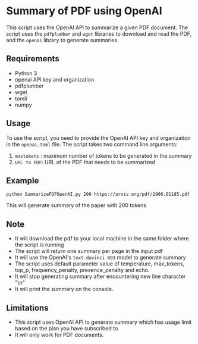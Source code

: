 <h1>Summary of PDF using OpenAI</h1>

<p>This script uses the OpenAI API to summarize a given PDF document. The script uses the <code>pdfplumber</code> and <code>wget</code> libraries to download and read the PDF, and the <code>openai</code> library to generate summaries.</p>

<h2>Requirements</h2>

<ul>
  <li>Python 3</li>
  <li>openai API key and organization</li>
  <li>pdfplumber</li>
  <li>wget</li>
  <li>tomli</li>
  <li>numpy</li>
</ul>

<h2>Usage</h2>

<p>To use the script, you need to provide the OpenAI API key and organization in the <code>openai.toml</code> file. The script takes two command line arguments:</p>
<ol>
  <li><code>maxtokens</code> : maximum number of tokens to be generated in the summary</li>
  <li><code>URL to PDF</code>: URL of the PDF that needs to be summarized</li>
</ol>

<h2>Example</h2>
<pre>
<code>python SummarizePDFOpenAI.py 200 https://arxiv.org/pdf/1906.01185.pdf</code>
</pre>
<p>This will generate summary of the paper with 200 tokens</p>

<h2>Note</h2>
<ul>
  <li>It will download the pdf to your local machine in the same folder where the script is running</li>
  <li>The script will return one summary per page in the input pdf</li>
  <li>It will use the OpenAI's <code>text-davinci-003</code> model to generate summary</li>
  <li>The script uses default parameter value of temperature, max_tokens, top_p, frequency_penalty, presence_penalty and echo.</li>
  <li>It will stop generating summary after encountering new line character "\n"</li>
  <li>It will print the summary on the console.</li>
</ul>

<h2>Limitations</h2>
<ul>
  <li>This script uses OpenAI API to generate summary which has usage limit based on the plan you have subscribed to.</li>
  <li>It will only work for PDF documents.</li>
</ul>
